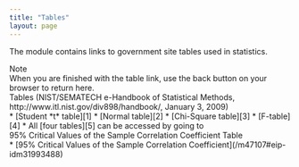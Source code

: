 ```yaml
---
title: "Tables"
layout: page
---
```



The module contains links to government site tables used in statistics.

<div data-type="note" data-has-label="true" id="idp85711232" data-label="" markdown="1">
<div data-type="title">
Note
</div>
When you are finished with the table link, use the back button on your browser to return here.

</div>

<div data-type="list" id="element-477" markdown="1">
<div data-type="title">
Tables (NIST/SEMATECH e-Handbook of Statistical Methods, http://www.itl.nist.gov/div898/handbook/, January 3, 2009)
</div>
* [Student *t* table][1]
* [Normal table][2]
* [Chi-Square table][3]
* [F-table][4]
* All [four tables][5] can be accessed by going to

</div>

<div data-type="list" id="element-919" markdown="1">
<div data-type="title">
95% Critical Values of the Sample Correlation Coefficient Table
</div>
* [95% Critical Values of the Sample Correlation Coefficient](/m47107#eip-idm31993488)

</div>



[1]: http://www.itl.nist.gov/div898/handbook/eda/section3/eda3672.htm
[2]: http://www.itl.nist.gov/div898/handbook/eda/section3/eda3671.htm
[3]: http://www.itl.nist.gov/div898/handbook/eda/section3/eda3674.htm
[4]: http://www.itl.nist.gov/div898/handbook/eda/section3/eda3673.htm
[5]: http://www.itl.nist.gov/div898/handbook/eda/section3/eda367.htm
